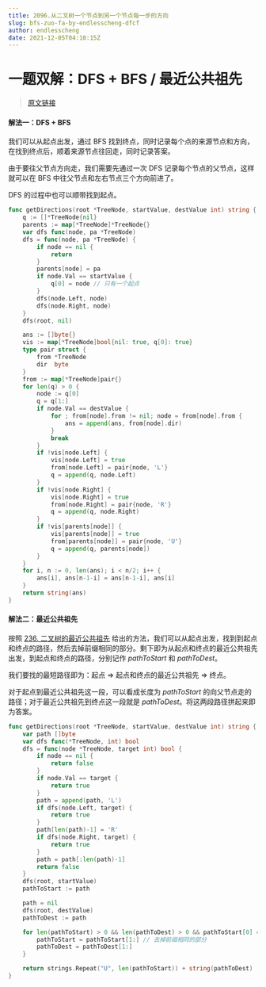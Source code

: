 ```yaml
---
title: 2096.从二叉树一个节点到另一个节点每一步的方向
slug: bfs-zuo-fa-by-endlesscheng-dfcf
author: endlesscheng
date: 2021-12-05T04:10:15Z
---
```

# 一题双解：DFS + BFS / 最近公共祖先
 
> [原文链接](https://leetcode.cn/problems/step-by-step-directions-from-a-binary-tree-node-to-another/solution/bfs-zuo-fa-by-endlesscheng-dfcf)
#### 解法一：DFS + BFS

我们可以从起点出发，通过 BFS 找到终点，同时记录每个点的来源节点和方向，在找到终点后，顺着来源节点往回走，同时记录答案。

由于要往父节点方向走，我们需要先通过一次 DFS 记录每个节点的父节点，这样就可以在 BFS 中往父节点和左右节点三个方向前进了。

DFS 的过程中也可以顺带找到起点。

```go
func getDirections(root *TreeNode, startValue, destValue int) string {
	q := []*TreeNode{nil}
	parents := map[*TreeNode]*TreeNode{}
	var dfs func(node, pa *TreeNode)
	dfs = func(node, pa *TreeNode) {
		if node == nil {
			return
		}
		parents[node] = pa
		if node.Val == startValue {
			q[0] = node // 只有一个起点
		}
		dfs(node.Left, node)
		dfs(node.Right, node)
	}
	dfs(root, nil)

	ans := []byte{}
	vis := map[*TreeNode]bool{nil: true, q[0]: true}
	type pair struct {
		from *TreeNode
		dir  byte
	}
	from := map[*TreeNode]pair{}
	for len(q) > 0 {
		node := q[0]
		q = q[1:]
		if node.Val == destValue {
			for ; from[node].from != nil; node = from[node].from {
				ans = append(ans, from[node].dir)
			}
			break
		}
		if !vis[node.Left] {
			vis[node.Left] = true
			from[node.Left] = pair{node, 'L'}
			q = append(q, node.Left)
		}
		if !vis[node.Right] {
			vis[node.Right] = true
			from[node.Right] = pair{node, 'R'}
			q = append(q, node.Right)
		}
		if !vis[parents[node]] {
			vis[parents[node]] = true
			from[parents[node]] = pair{node, 'U'}
			q = append(q, parents[node])
		}
	}
	for i, n := 0, len(ans); i < n/2; i++ {
		ans[i], ans[n-1-i] = ans[n-1-i], ans[i]
	}
	return string(ans)
}
```

#### 解法二：最近公共祖先

按照 [236. 二叉树的最近公共祖先](https://leetcode-cn.com/problems/lowest-common-ancestor-of-a-binary-tree/) 给出的方法，我们可以从起点出发，找到到起点和终点的路径，然后去掉前缀相同的部分。剩下即为从起点和终点的最近公共祖先出发，到起点和终点的路径，分别记作 $\textit{pathToStart}$ 和 $\textit{pathToDest}$。

我们要找的最短路径即为：起点 => 起点和终点的最近公共祖先 => 终点。

对于起点到最近公共祖先这一段，可以看成长度为 $\textit{pathToStart}$ 的向父节点走的路径；对于最近公共祖先到终点这一段就是 $\textit{pathToDest}$。将这两段路径拼起来即为答案。

```go
func getDirections(root *TreeNode, startValue, destValue int) string {
	var path []byte
	var dfs func(*TreeNode, int) bool
	dfs = func(node *TreeNode, target int) bool {
		if node == nil {
			return false
		}
		if node.Val == target {
			return true
		}
		path = append(path, 'L')
		if dfs(node.Left, target) {
			return true
		}
		path[len(path)-1] = 'R'
		if dfs(node.Right, target) {
			return true
		}
		path = path[:len(path)-1]
		return false
	}
	dfs(root, startValue)
	pathToStart := path

	path = nil
	dfs(root, destValue)
	pathToDest := path

	for len(pathToStart) > 0 && len(pathToDest) > 0 && pathToStart[0] == pathToDest[0] {
		pathToStart = pathToStart[1:] // 去掉前缀相同的部分
		pathToDest = pathToDest[1:]
	}

	return strings.Repeat("U", len(pathToStart)) + string(pathToDest)
}
```




